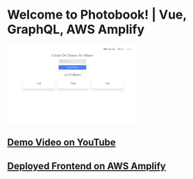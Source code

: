 # Welcome to Photobook! | Vue, GraphQL, AWS Amplify

<img src="/src/assets/album.png" width="300">

## <a href="https://youtu.be/UTkim0GM57k"> Demo Video on YouTube </a>

## <a href="https://master.d372izwpopfahw.amplifyapp.com/"> Deployed Frontend on AWS Amplify</a>

